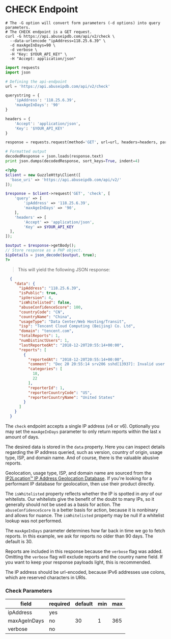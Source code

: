# CHECK Endpoint

```shell
# The -G option will convert form parameters (-d options) into query parameters.
# The CHECK endpoint is a GET request.
curl -G https://api.abuseipdb.com/api/v2/check \
  --data-urlencode "ipAddress=118.25.6.39" \
  -d maxAgeInDays=90 \
  -d verbose \
  -H "Key: $YOUR_API_KEY" \
  -H "Accept: application/json"
```
```python
import requests
import json

# Defining the api-endpoint
url = 'https://api.abuseipdb.com/api/v2/check'

querystring = {
    'ipAddress': '118.25.6.39',
    'maxAgeInDays': '90'
}

headers = {
    'Accept': 'application/json',
    'Key': '$YOUR_API_KEY'
}

response = requests.request(method='GET', url=url, headers=headers, params=querystring)

# Formatted output
decodedResponse = json.loads(response.text)
print json.dumps(decodedResponse, sort_keys=True, indent=4)
```

```php
<?php
$client = new GuzzleHttp\Client([
  'base_uri' => 'https://api.abuseipdb.com/api/v2/'
]);

$response = $client->request('GET', 'check', [
	'query' => [
		'ipAddress' => '118.25.6.39',
		'maxAgeInDays' => '90',
	],
	'headers' => [
		'Accept' => 'application/json',
		'Key' => $YOUR_API_KEY
  ],
]);

$output = $response->getBody();
// Store response as a PHP object.
$ipDetails = json_decode($output, true);
?>
```
> This will yield the following JSON response:

```json
  {
    "data": {
      "ipAddress": "118.25.6.39",
      "isPublic": true,
      "ipVersion": 4,
      "isWhitelisted": false,
      "abuseConfidenceScore": 100,
      "countryCode": "CN",
      "countryName": "China",
      "usageType": "Data Center/Web Hosting/Transit",
      "isp": "Tencent Cloud Computing (Beijing) Co. Ltd",
      "domain": "tencent.com",
      "totalReports": 1,
      "numDistinctUsers": 1,
      "lastReportedAt": "2018-12-20T20:55:14+00:00",
      "reports": [
        {
          "reportedAt": "2018-12-20T20:55:14+00:00",
          "comment": "Dec 20 20:55:14 srv206 sshd[13937]: Invalid user oracle from 118.25.6.39",
          "categories": [
            18,
            22
          ],
          "reporterId": 1,
          "reporterCountryCode": "US",
          "reporterCountryName": "United States"
        }
      ]
    }
  }
```

The `check` endpoint accepts a single IP address (v4 or v6). Optionally you may set the `maxAgeInDays` parameter to only return reports within the last x amount of days.

The desired data is stored in the `data` property. Here you can inspect details regarding the IP address queried, such as version, country of origin, usage type, ISP, and domain name. And of course, there is the valuable abusive reports.

Geolocation, usage type, ISP, and domain name are sourced from the [IP2Location™ IP Address Geolocation Database](https://www.ip2location.com/database/ip2location). If you're looking for a performant IP database for geolocation, then use their product directly.

The `isWhitelisted` property reflects whether the IP is spotted in *any* of our whitelists. Our whitelists give the benefit of the doubt to many IPs, so it generally should not be used as a basis for action. The `abuseConfidenceScore` is a better basis for action, because it is nonbinary and allows for nuance. The `isWhitelisted` property may be null if a whitelist lookup was not performed.

The `maxAgeInDays` parameter determines how far back in time we go to fetch reports. In this example, we ask for reports no older than 90 days. The default is 30.

Reports are included in this response because the `verbose` flag was added. Omitting the `verbose` flag will exclude reports and the country name field. If you want to keep your response payloads light, this is recommended.

The IP address should be url-encoded, because IPv6 addresses use colons, which are reserved characters in URIs.

### Check Parameters

| field        | required | default | min | max |
|--------------|----------|---------|-----|-----|
| ipAddress    | yes      |         |     |     |
| maxAgeInDays | no       | 30      | 1   | 365 |
| verbose      | no       |         |     |     |
